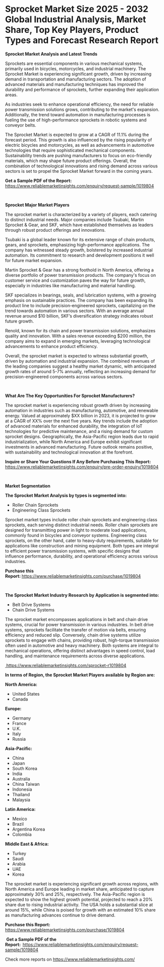 <p><h1>Sprocket Market Size 2025 - 2032 Global Industrial Analysis, Market Share, Top Key Players, Product Types and Forecast Research Report</h1></p><p><strong>Sprocket Market Analysis and Latest Trends</strong></p>
<p><p>Sprockets are essential components in various mechanical systems, primarily used in bicycles, motorcycles, and industrial machinery. The Sprocket Market is experiencing significant growth, driven by increasing demand in transportation and manufacturing sectors. The adoption of advanced materials and manufacturing techniques has improved the durability and performance of sprockets, further expanding their application areas.</p><p>As industries seek to enhance operational efficiency, the need for reliable power transmission solutions grows, contributing to the market's expansion. Additionally, the trend toward automation in manufacturing processes is fueling the use of high-performance sprockets in robotic systems and conveyor belts.</p><p>The Sprocket Market is expected to grow at a CAGR of 11.1% during the forecast period. This growth is also influenced by the rising popularity of electric bicycles and motorcycles, as well as advancements in automotive technologies that require sophisticated mechanical components. Sustainability trends are pushing manufacturers to focus on eco-friendly materials, which may shape future product offerings. Overall, the combination of technological innovations and rising demand across various sectors is set to propel the Sprocket Market forward in the coming years.</p></p>
<p><strong>Get a Sample PDF of the Report:&nbsp;</strong> <a href="https://www.reliablemarketinsights.com/enquiry/request-sample/1019804?utm_campaign=2206&utm_medium=2&utm_source=Github&utm_content=ia&utm_term=23022025&utm_id=sprocket">https://www.reliablemarketinsights.com/enquiry/request-sample/1019804</a></p>
<p>&nbsp;</p>
<p><strong>Sprocket Major Market Players</strong></p>
<p><p>The sprocket market is characterized by a variety of players, each catering to distinct industrial needs. Major companies include Tsubaki, Martin Sprocket & Gear, and SKF, which have established themselves as leaders through robust product offerings and innovations. </p><p>Tsubaki is a global leader known for its extensive range of chain products, gears, and sprockets, emphasizing high-performance applications. The company has witnessed steady growth, bolstered by increased industrial automation. Its commitment to research and development positions it well for future market expansion.</p><p>Martin Sprocket & Gear has a strong foothold in North America, offering a diverse portfolio of power transmission products. The company's focus on customer service and customization paves the way for future growth, especially in industries like manufacturing and material handling.</p><p>SKF specializes in bearings, seals, and lubrication systems, with a growing emphasis on sustainable practices. The company has been expanding its product line to include precision-engineered sprockets, capitalizing on the trend towards automation in various sectors. With an average annual revenue around $10 billion, SKF’s diversification strategy indicates robust future growth.</p><p>Renold, known for its chain and power transmission solutions, emphasizes quality and innovation. With a sales revenue exceeding $200 million, the company aims to expand in emerging markets, leveraging technological advancements to enhance product efficiency.</p><p>Overall, the sprocket market is expected to witness substantial growth, driven by automation and industrial expansion. The combined revenues of the leading companies suggest a healthy market dynamic, with anticipated growth rates of around 5-7% annually, reflecting an increasing demand for precision-engineered components across various sectors.</p></p>
<p>&nbsp;</p>
<p><strong>What Are The Key Opportunities For Sprocket Manufacturers?</strong></p>
<p><p>The sprocket market is experiencing robust growth driven by increasing automation in industries such as manufacturing, automotive, and renewable energy. Valued at approximately $XX billion in 2023, it is projected to grow at a CAGR of XX% over the next five years. Key trends include the adoption of advanced materials for enhanced durability, the integration of IoT technologies for predictive maintenance, and a rising demand for custom sprocket designs. Geographically, the Asia-Pacific region leads due to rapid industrialization, while North America and Europe exhibit significant investments in advanced manufacturing. Future outlook remains positive, with sustainability and technological innovation at the forefront.</p></p>
<p><strong>Inquire or Share Your Questions If Any Before Purchasing This Report:</strong> <a href="https://www.reliablemarketinsights.com/enquiry/pre-order-enquiry/1019804?utm_campaign=2206&utm_medium=2&utm_source=Github&utm_content=ia&utm_term=23022025&utm_id=sprocket">https://www.reliablemarketinsights.com/enquiry/pre-order-enquiry/1019804</a></p>
<p>&nbsp;</p>
<p><strong>Market Segmentation</strong></p>
<p><strong>The Sprocket Market Analysis by types is segmented into:</strong></p>
<p><ul><li>Roller Chain Sprockets</li><li>Engineering Class Sprockets</li></ul></p>
<p><p>Sprocket market types include roller chain sprockets and engineering class sprockets, each serving distinct industrial needs. Roller chain sprockets are designed for transmitting power in light to moderate load applications, commonly found in bicycles and conveyor systems. Engineering class sprockets, on the other hand, cater to heavy-duty requirements, suitable for applications like construction and mining equipment. Both types are integral to efficient power transmission systems, with specific designs that influence performance, durability, and operational efficiency across various industries.</p></p>
<p><strong>Purchase this Report:&nbsp;</strong><a href="https://www.reliablemarketinsights.com/purchase/1019804?utm_campaign=2206&utm_medium=2&utm_source=Github&utm_content=ia&utm_term=23022025&utm_id=sprocket">https://www.reliablemarketinsights.com/purchase/1019804</a></p>
<p>&nbsp;</p>
<p><strong>The Sprocket Market Industry Research by Application is segmented into:</strong></p>
<p><ul><li>Belt Drive Systems</li><li>Chain Drive Systems</li></ul></p>
<p><p>The sprocket market encompasses applications in belt and chain drive systems, crucial for power transmission in various industries. In belt drive systems, sprockets facilitate the transfer of motion via belts, ensuring efficiency and reduced slip. Conversely, chain drive systems utilize sprockets to engage with chains, providing robust, high-torque transmission often used in automotive and heavy machinery. Both systems are integral to mechanical operations, offering distinct advantages in speed control, load handling, and maintenance requirements across diverse applications.</p></p>
<p><a href="https://www.reliablemarketinsights.com/sprocket-r1019804?utm_campaign=2206&utm_medium=2&utm_source=Github&utm_content=ia&utm_term=23022025&utm_id=sprocket">&nbsp;https://www.reliablemarketinsights.com/sprocket-r1019804</a></p>
<p><strong>In terms of Region, the Sprocket Market Players available by Region are:</strong></p>
<p>
    <p> <strong> North America: </strong>
        <ul>
            <li>United States</li>
            <li>Canada</li>
        </ul>
        </p> 
    <p> <strong> Europe: </strong>
        <ul>
            <li>Germany</li>
            <li>France</li>
            <li>U.K.</li>
            <li>Italy</li>
            <li>Russia</li>
        </ul>
        </p> 
    <p> <strong> Asia-Pacific: </strong>
        <ul>
            <li>China</li>
            <li>Japan</li>
            <li>South Korea</li>
            <li>India</li>
            <li>Australia</li>
            <li>China Taiwan</li>
            <li>Indonesia</li>
            <li>Thailand</li>
            <li>Malaysia</li>
        </ul>
        </p> 
    <p> <strong> Latin America: </strong>
        <ul>
            <li>Mexico</li>
            <li>Brazil</li>
            <li>Argentina Korea</li>
            <li>Colombia</li>
        </ul>
        </p> 
    <p> <strong> Middle East & Africa: </strong>
        <ul>
            <li>Turkey</li>
            <li>Saudi</li>
            <li>Arabia</li>
            <li>UAE</li>
            <li>Korea</li>
        </ul>
    </p>
    </p>
<p><p>The sprocket market is experiencing significant growth across regions, with North America and Europe leading in market share, anticipated to capture approximately 30% and 25%, respectively. The Asia-Pacific region is expected to show the highest growth potential, projected to reach a 20% share due to rising industrial activity. The USA holds a substantial slice at around 15%, while China is poised for growth with an estimated 10% share as manufacturing advances continue to drive demand.</p></p>
<p><strong>Purchase this Report: </strong><a href="https://www.reliablemarketinsights.com/purchase/1019804?utm_campaign=2206&utm_medium=2&utm_source=Github&utm_content=ia&utm_term=23022025&utm_id=sprocket">https://www.reliablemarketinsights.com/purchase/1019804</a></p>
<p>&nbsp;<strong>Get a Sample PDF of the Report:&nbsp;&nbsp;</strong><a href="https://www.reliablemarketinsights.com/enquiry/request-sample/1019804?utm_campaign=2206&utm_medium=2&utm_source=Github&utm_content=ia&utm_term=23022025&utm_id=sprocket">https://www.reliablemarketinsights.com/enquiry/request-sample/1019804</a></p>
<p><strong></strong></p>
<p>Check more reports on <a href="https://www.reliablemarketinsights.com/?utm_campaign=2206&utm_medium=2&utm_source=Github&utm_content=ia&utm_term=23022025&utm_id=sprocket">https://www.reliablemarketinsights.com/</a></p>